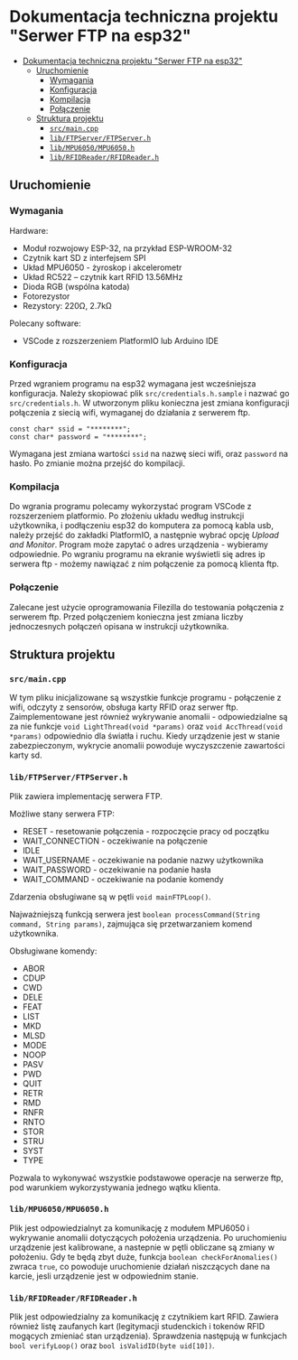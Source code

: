 # Dokumentacja techniczna projektu "Serwer FTP na esp32"

- [Dokumentacja techniczna projektu "Serwer FTP na esp32"](#dokumentacja-techniczna-projektu-serwer-ftp-na-esp32)
  - [Uruchomienie](#uruchomienie)
    - [Wymagania](#wymagania)
    - [Konfiguracja](#konfiguracja)
    - [Kompilacja](#kompilacja)
    - [Połączenie](#połączenie)
  - [Struktura projektu](#struktura-projektu)
    - [`src/main.cpp`](#srcmaincpp)
    - [`lib/FTPServer/FTPServer.h`](#libftpserverftpserverh)
    - [`lib/MPU6050/MPU6050.h`](#libmpu6050mpu6050h)
    - [`lib/RFIDReader/RFIDReader.h`](#librfidreaderrfidreaderh)

## Uruchomienie

### Wymagania

Hardware:

- Moduł rozwojowy ESP-32, na przykład ESP-WROOM-32
- Czytnik kart SD z interfejsem SPI
- Układ MPU6050 - żyroskop i akcelerometr
- Układ RC522 – czytnik kart RFID 13.56MHz
- Dioda RGB (wspólna katoda)
- Fotorezystor
- Rezystory: 220Ω, 2.7kΩ

Polecany software:

- VSCode z rozszerzeniem PlatformIO lub Arduino IDE

### Konfiguracja

Przed wgraniem programu na esp32 wymagana jest wcześniejsza konfiguracja. Należy skopiować plik `src/credentials.h.sample` i nazwać go `src/credentials.h`. W utworzonym pliku konieczna jest zmiana konfiguracji połączenia z siecią wifi, wymaganej do działania z serwerem ftp.

```
const char* ssid = "********";
const char* password = "********";
```

Wymagana jest zmiana wartości `ssid` na nazwę sieci wifi, oraz `password` na hasło. Po zmianie można przejść do kompilacji.

### Kompilacja

Do wgrania programu polecamy wykorzystać program VSCode z rozszerzeniem platformio. Po złożeniu układu według instrukcji użytkownika, i podłączeniu esp32 do komputera za pomocą kabla usb, należy przejść do zakładki PlatformIO, a następnie wybrać opcję _Upload and Monitor_. Program może zapytać o adres urządzenia - wybieramy odpowiednie. Po wgraniu programu na ekranie wyświetli się adres ip serwera ftp - możemy nawiązać z nim połączenie za pomocą klienta ftp.

### Połączenie

Zalecane jest użycie oprogramowania Filezilla do testowania połączenia z serwerem ftp. Przed połączeniem konieczna jest zmiana liczby jednoczesnych połączeń opisana w instrukcji użytkownika.

## Struktura projektu

### `src/main.cpp`

W tym pliku inicjalizowane są wszystkie funkcje programu - połączenie z wifi, odczyty z sensorów, obsługa karty RFID oraz serwer ftp. Zaimplementowane jest również wykrywanie anomalii - odpowiedzialne są za nie funkcje `void LightThread(void *params)` oraz `void AccThread(void *params)` odpowiednio dla światła i ruchu. Kiedy urządzenie jest w stanie zabezpieczonym, wykrycie anomalii powoduje wyczyszczenie zawartości karty sd.

### `lib/FTPServer/FTPServer.h`

Plik zawiera implementację serwera FTP.

Możliwe stany serwera FTP:
- RESET - resetowanie połączenia - rozpoczęcie pracy od początku
- WAIT_CONNECTION - oczekiwanie na połączenie
- IDLE
- WAIT_USERNAME - oczekiwanie na podanie nazwy użytkownika
- WAIT_PASSWORD - oczekiwanie na podanie hasła
- WAIT_COMMAND  - oczekiwanie na podanie komendy

Zdarzenia obsługiwane są w pętli `void mainFTPLoop()`.

Najważniejszą funkcją serwera jest `boolean processCommand(String command, String params)`, zajmująca się przetwarzaniem komend użytkownika.

Obsługiwane komendy:

- ABOR
- CDUP
- CWD
- DELE
- FEAT
- LIST
- MKD
- MLSD
- MODE
- NOOP
- PASV
- PWD
- QUIT
- RETR
- RMD
- RNFR
- RNTO
- STOR
- STRU
- SYST
- TYPE

Pozwala to wykonywać wszystkie podstawowe operacje na serwerze ftp, pod warunkiem wykorzystywania jednego wątku klienta.

### `lib/MPU6050/MPU6050.h`

Plik jest odpowiedzialnyt za komunikację z modułem MPU6050 i wykrywanie anomalii dotyczących położenia urządzenia. Po uruchomieniu urządzenie jest kalibrowane, a nastepnie w pętli obliczane są zmiany w położeniu. Gdy te będą zbyt duże, funkcja `boolean checkForAnomalies()` zwraca `true`, co powoduje uruchomienie działań niszczących dane na karcie, jesli urządzenie jest w odpowiednim stanie.

### `lib/RFIDReader/RFIDReader.h`

Plik jest odpowiedzialny za komunikację z czytnikiem kart RFID. Zawiera również listę zaufanych kart (legitymacji studenckich i tokenów RFID mogących zmieniać stan urządzenia). Sprawdzenia następują w funkcjach `bool verifyLoop()` oraz `bool isValidID(byte uid[10])`.

